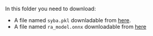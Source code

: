 In this folder you need to download:

* A file named `syba.pkl` downladable from [here](https://drive.google.com/file/d/1tPA1vprB7gEwxMy_25Cz_PqDIEtzOBXK/view?usp=sharing).
* A file named `ra_model.onnx` downloadable from [here](https://drive.google.com/file/d/1x_Y5oOZOnxkb1hHjs8B9a8wlbF8izlGf/view?usp=sharing)
